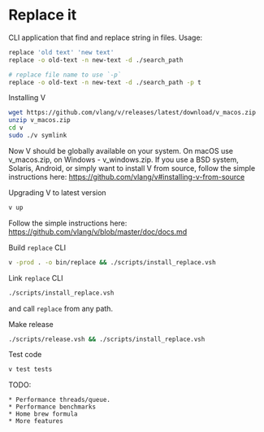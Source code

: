 # Replace it

CLI application that find and replace string in files.
Usage:

```bash
replace 'old text' 'new text'
replace -o old-text -n new-text -d ./search_path

# replace file name to use `-p`
replace -o old-text -n new-text -d ./search_path -p t
```

Installing V
```bash
wget https://github.com/vlang/v/releases/latest/download/v_macos.zip
unzip v_macos.zip
cd v
sudo ./v symlink
```

Now V should be globally available on your system.
On macOS use v_macos.zip, on Windows - v_windows.zip. If you use a BSD system, Solaris, Android, or simply want to install V from source, follow the simple instructions here: https://github.com/vlang/v#installing-v-from-source

Upgrading V to latest version
```bash
v up
```
Follow the simple instructions here: https://github.com/vlang/v/blob/master/doc/docs.md

Build `replace` CLI
```bash
v -prod . -o bin/replace && ./scripts/install_replace.vsh
```

Link `replace` CLI
```bash
./scripts/install_replace.vsh
```
 and call `replace` from any path.

Make release
```bash
./scripts/release.vsh && ./scripts/install_replace.vsh
```

Test code
```bash
v test tests
```

TODO:

    * Performance threads/queue.
    * Performance benchmarks
    * Home brew formula
    * More features
